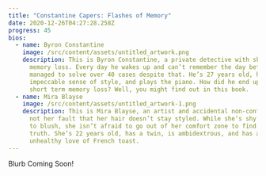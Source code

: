 ```yaml
---
title: "Constantine Capers: Flashes of Memory"
date: 2020-12-26T04:27:28.258Z
progress: 45
bios:
  - name: Byron Constantine
    image: /src/content/assets/untitled_artwork.png
    description: This is Byron Constantine, a private detective with short term
      memory loss. Every day he wakes up and can’t remember the day before. He’s
      managed to solve over 40 cases despite that. He’s 27 years old, has an
      impeccable sense of style, and plays the piano. How did he end up with
      short term memory loss? Well, you might find out in this book.
  - name: Mira Blayse
    image: /src/content/assets/untitled_artwork-1.png
    description: This is Mira Blayse, an artist and accidental non-conformist. It’s
      not her fault that her hair doesn’t stay styled. While she’s shy and prone
      to blush, she isn’t afraid to go out of her comfort zone to find the
      truth. She’s 22 years old, has a twin, is ambidextrous, and has an
      unhealthy love of French toast.
---
```

Blurb Coming Soon!